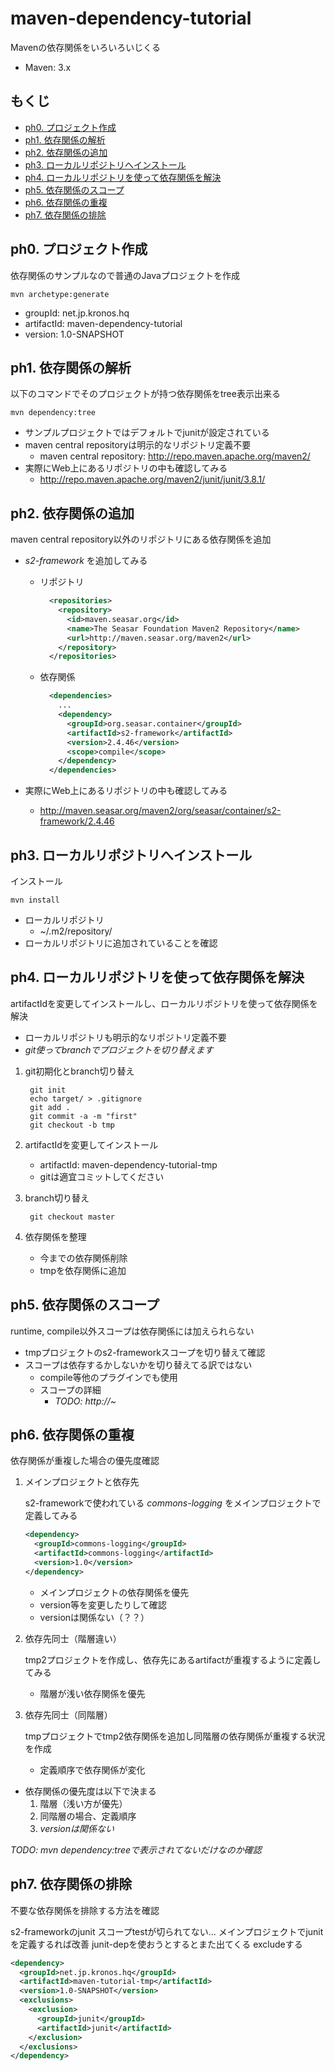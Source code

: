 # maven-dependency-tutorial

Mavenの依存関係をいろいろいじくる

- Maven: 3.x

## もくじ

- [ph0. プロジェクト作成](https://github.com/koizuss/maven-dependency-tutorial/tree/ph0)
- [ph1. 依存関係の解析](https://github.com/koizuss/maven-dependency-tutorial/tree/ph1)
- [ph2. 依存関係の追加](https://github.com/koizuss/maven-dependency-tutorial/tree/ph2)
- [ph3. ローカルリポジトリへインストール](https://github.com/koizuss/maven-dependency-tutorial/tree/ph3)
- [ph4. ローカルリポジトリを使って依存関係を解決](https://github.com/koizuss/maven-dependency-tutorial/tree/ph4)
- [ph5. 依存関係のスコープ](https://github.com/koizuss/maven-dependency-tutorial/tree/ph5)
- [ph6. 依存関係の重複](https://github.com/koizuss/maven-dependency-tutorial/tree/ph6)
- [ph7. 依存関係の排除](https://github.com/koizuss/maven-dependency-tutorial/tree/ph7)

## ph0. プロジェクト作成

依存関係のサンプルなので普通のJavaプロジェクトを作成

    mvn archetype:generate

- groupId: net.jp.kronos.hq
- artifactId: maven-dependency-tutorial
- version: 1.0-SNAPSHOT

## ph1. 依存関係の解析

以下のコマンドでそのプロジェクトが持つ依存関係をtree表示出来る

    mvn dependency:tree

- サンプルプロジェクトではデフォルトでjunitが設定されている
- maven central repositoryは明示的なリポジトリ定義不要
    - maven central repository: http://repo.maven.apache.org/maven2/
- 実際にWeb上にあるリポジトリの中も確認してみる
    - http://repo.maven.apache.org/maven2/junit/junit/3.8.1/


## ph2. 依存関係の追加

maven central repository以外のリポジトリにある依存関係を追加

- *s2-framework* を追加してみる

    - リポジトリ

        ```xml
          <repositories>
            <repository>
              <id>maven.seasar.org</id>
              <name>The Seasar Foundation Maven2 Repository</name>
              <url>http://maven.seasar.org/maven2</url>
            </repository>
          </repositories>
        ```
    - 依存関係

        ```xml
          <dependencies>
            ...
            <dependency>
              <groupId>org.seasar.container</groupId>
              <artifactId>s2-framework</artifactId>
              <version>2.4.46</version>
              <scope>compile</scope>
            </dependency>
          </dependencies>
        ```

- 実際にWeb上にあるリポジトリの中も確認してみる
    - http://maven.seasar.org/maven2/org/seasar/container/s2-framework/2.4.46


## ph3. ローカルリポジトリへインストール

インストール

    mvn install

- ローカルリポジトリ
    - ~/.m2/repository/
- ローカルリポジトリに追加されていることを確認

## ph4. ローカルリポジトリを使って依存関係を解決

artifactIdを変更してインストールし、ローカルリポジトリを使って依存関係を解決

- ローカルリポジトリも明示的なリポジトリ定義不要
- *git使ってbranchでプロジェクトを切り替えます*

1. git初期化とbranch切り替え

        git init
        echo target/ > .gitignore
        git add .
        git commit -a -m "first"
        git checkout -b tmp

2. artifactIdを変更してインストール

    - artifactId: maven-dependency-tutorial-tmp
    - gitは適宜コミットしてください

3. branch切り替え

        git checkout master

4. 依存関係を整理

    - 今までの依存関係削除
    - tmpを依存関係に追加

## ph5. 依存関係のスコープ

runtime, compile以外スコープは依存関係には加えられらない

- tmpプロジェクトのs2-frameworkスコープを切り替えて確認
- スコープは依存するかしないかを切り替えてる訳ではない
    - compile等他のプラグインでも使用
    - スコープの詳細
        - *TODO: http://~*

## ph6. 依存関係の重複

依存関係が重複した場合の優先度確認

1. メインプロジェクトと依存先

    s2-frameworkで使われている *commons-logging* をメインプロジェクトで定義してみる

    ```xml
    <dependency>
      <groupId>commons-logging</groupId>
      <artifactId>commons-logging</artifactId>
      <version>1.0</version>
    </dependency>
    ```

    - メインプロジェクトの依存関係を優先
    - version等を変更したりして確認
    - versionは関係ない（？？）

2. 依存先同士（階層違い）

    tmp2プロジェクトを作成し、依存先にあるartifactが重複するように定義してみる

    - 階層が浅い依存関係を優先

3. 依存先同士（同階層）

    tmpプロジェクトでtmp2依存関係を追加し同階層の依存関係が重複する状況を作成

    - 定義順序で依存関係が変化

- 依存関係の優先度は以下で決まる
    1. 階層（浅い方が優先）
    2. 同階層の場合、定義順序
    3. *versionは関係ない*

*TODO: mvn dependency:treeで表示されてないだけなのか確認*

## ph7. 依存関係の排除

不要な依存関係を排除する方法を確認

s2-frameworkのjunit
スコープtestが切られてない...
メインプロジェクトでjunitを定義するれば改善
junit-depを使おうとするとまた出てくる
excludeする

```xml
<dependency>
  <groupId>net.jp.kronos.hq</groupId>
  <artifactId>maven-tutorial-tmp</artifactId>
  <version>1.0-SNAPSHOT</version>
  <exclusions>
    <exclusion>
      <groupId>junit</groupId>
      <artifactId>junit</artifactId>
    </exclusion>
  </exclusions>
</dependency>
```